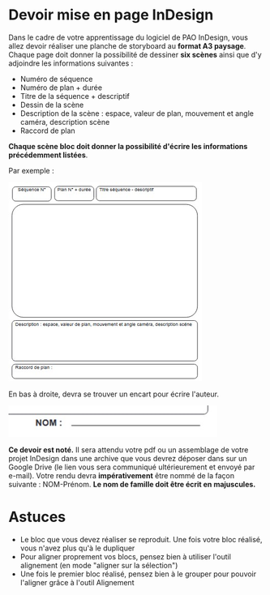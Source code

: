 # Devoir mise en page InDesign

Dans le cadre de votre apprentissage du logiciel de PAO InDesign, vous allez devoir réaliser une planche de storyboard au **format A3 paysage**. 
Chaque page doit donner la possibilité de dessiner **six scènes** ainsi que d'y adjoindre les informations suivantes :
- Numéro de séquence
- Numéro de plan + durée
- Titre de la séquence + descriptif
- Dessin de la scène
- Description de la scène : espace, valeur de plan, mouvement et angle caméra, description scène
- Raccord de plan

**Chaque scène bloc doit donner la possibilité d'écrire les informations précédemment listées**. 

Par exemple :

![](exemple.jpg)

En bas à droite, devra se trouver un encart pour écrire l'auteur.

![](nom.jpg)

**Ce devoir est noté.** Il sera attendu votre pdf ou un assemblage de votre projet InDesign dans une archive que vous devrez déposer dans sur un Google Drive (le lien vous sera communiqué ultérieurement et envoyé par e-mail). Votre rendu devra **impérativement** être nommé de la façon suivante :
NOM-Prénom. **Le nom de famille doit être écrit en majuscules.**

# Astuces
- Le bloc que vous devez réaliser se reproduit. Une fois votre bloc réalisé, vous n'avez plus qu'à le dupliquer
- Pour aligner proprement vos blocs, pensez bien à utiliser l'outil alignement (en mode "aligner sur la sélection")
- Une fois le premier bloc réalisé, pensez bien à le grouper pour pouvoir l'aligner grâce à l'outil Alignement

